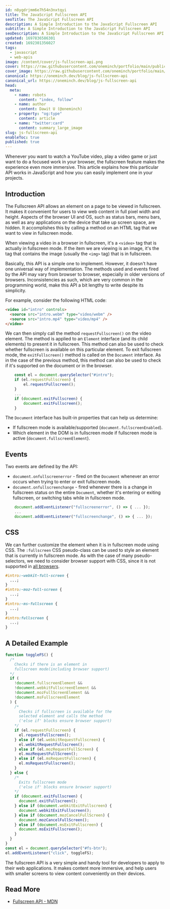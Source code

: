 ```yaml
---
id: n8ygdrjmm6e7h54n3nxtqyi
title: The JavaScript Fullscreen API
seoTitle: The JavaScript Fullscreen API
description: A Simple Introduction to the JavaScript Fullscreen API
subtitle: A Simple Introduction to the JavaScript Fullscreen API
seoDescription: A Simple Introduction to the JavaScript Fullscreen API
updated: 1697836586301
created: 1692301356027
tags:
  - javascript
  - web-apis
image: /content/cover/js-fullscreen-api.png
cover: https://raw.githubusercontent.com/oneminch/portfolio/main/public/content/cover/js-fullscreen-api.hashnode.png
cover_image: https://raw.githubusercontent.com/oneminch/portfolio/main/public/content/cover/js-fullscreen-api.png
canonical: https://oneminch.dev/blog/js-fullscreen-api
canonical_url: https://oneminch.dev/blog/js-fullscreen-api
head:
  meta:
    - name: robots
      content: "index, follow"
    - name: author
      content: Dawit U (@oneminch)
    - property: "og:type"
      content: article
    - name: "twitter:card"
      content: summary_large_image
slug: js-fullscreen-api
enableToc: true
published: true
---
```


Whenever you want to watch a YouTube video, play a video game or just want to do a focused work in your browser, the fullscreen feature makes the experience even more immersive. This article explains how this particular API works in JavaScript and how you can easily implement one in your projects.

## Introduction

The Fullscreen API allows an element on a page to be viewed in fullscreen. It makes it convenient for users to view web content in full pixel width and height. Aspects of the browser UI and OS, such as status bars, menu bars, as well as any applications on the device that take up screen space, are hidden. It accomplishes this by calling a method on an HTML tag that we want to view in fullscreen mode.

When viewing a video in a browser in fullscreen, it's a `<video>` tag that is actually in fullscreen mode. If the item we are viewing is an image, it's the tag that contains the image (usually the `<img>` tag) that is in fullscreen.

Basically, this API is a simple one to implement. However, it doesn't have one universal way of implementation. The methods used and events fired by the API may vary from browser to browser, especially in older versions of browsers. Inconsistencies as such, which are very common in the programming world, make this API a bit lengthy to write despite its simplicity.

For example, consider the following HTML code:

```html
<video id="intro" controls>
  <source src="intro.webm" type="video/webm" />
  <source src="intro.mp4" type="video/mp4" />
</video>
```

We can then simply call the method `requestFullscreen()` on the video element. The method is applied to an `Element` interface (and its child elements) to present it in fullscreen. This method can also be used to check whether fullscreen is available on this particular element. To exit fullscreen mode, the `exitFullscreen()` method is called on the `Document` interface. As in the case of the previous method, this method can also be used to check if it's supported on the document or in the browser.

```javascript
    const el = document.querySelector("#intro");
    if (el.requestFullscreen) {
        el.requestFullscreen();
    }
    ...
    if (document.exitFullscreen) {
        document.exitFullscreen();
    }
```

The `Document` interface has built-in properties that can help us determine:

- If fullscreen mode is available/supported (`document.fullscreenEnabled`).
- Which element in the DOM is in fullscreen mode if fullscreen mode is active (`document.fullscreenElement`).

## Events

Two events are defined by the API:

- `document.onfullscreenerror` - fired on the `Document` whenever an error occurs when trying to enter or exit fullscreen mode.
- `document.onfullscreenchange` - fired whenever there is a change in fullscreen status on the entire `Document`, whether it's entering or exiting fullscreen, or switching tabs while in fullscreen mode.

```javascript
    document.addEventListener("fullscreenerror", () => { ... });
    ...
    document.addEventListener("fullscreenchange", () => { ... });
```

## CSS

We can further customize the element when it is in fullscreen mode using CSS. The `:fullscreen` CSS pseudo-class can be used to style an element that is currently in fullscreen mode. As with the case of many pseudo-selectors, we need to consider browser support with CSS, since it is not supported in [all browsers](https://caniuse.com/#feat=mdn-css_selectors_fullscreen).

```css
#intro:-webkit-full-screen {
  ...;
}
#intro:-moz-full-screen {
  ...;
}
#intro:-ms-fullscreen {
  ...;
}
#intro:fullscreen {
  ...;
}
```

## A Detailed Example

```javascript
function toggleFS() {
  /*  
    Checks if there is an element in
    fullscreen mode(including browser support)
  */
  if (
    !document.fullscreenElement &&
    !document.webkitFullscreenElement &&
    !document.mozFullScreenElement &&
    !document.msFullscreenElement
  ) {
    /*  
      Checks if fullscreen is available for the
      selected element and calls the method
      ('else if' blocks ensure browser support)
    */
    if (el.requestFullscreen) {
      el.requestFullscreen();
    } else if (el.webkitRequestFullscreen) {
      el.webkitRequestFullscreen();
    } else if (el.mozRequestFullScreen) {
      el.mozRequestFullScreen();
    } else if (el.msRequestFullscreen) {
      el.msRequestFullscreen();
    }
  } else {
    /*
      Exits fullscreen mode
      ('else if' blocks ensure browser support)
    */
    if (document.exitFullscreen) {
      document.exitFullscreen();
    } else if (document.webkitExitFullscreen) {
      document.webkitExitFullscreen();
    } else if (document.mozCancelFullScreen) {
      document.mozCancelFullScreen();
    } else if (document.msExitFullscreen) {
      document.msExitFullscreen();
    }
  }
}
const el = document.querySelector("#fs-btn");
el.addEventListener("click", toggleFS);
```

The fullscreen API is a very simple and handy tool for developers to apply to their web applications. It makes content more immersive, and help users with smaller screens to view content conveniently on their devices.

## Read More

- [Fullscreen API - MDN](https://developer.mozilla.org/en-US/docs/Web/API/Fullscreen_API)
